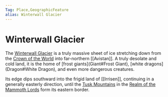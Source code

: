 ```yaml
---
Tag: Place,GeographicFeature
alias: Winterwall Glacier
---
```

# Winterwall Glacier
The [Winterwall Glacier](https://pathfinderwiki.com/wiki/Winterwall_Glacier) is a truly massive sheet of ice stretching down from the [Crown of the World](Crown-of-the-World) into far-northern [[Avistan]]. A truly desolate and cold land, it is the home of [frost giants](Giant#Frost Giant), [white dragons](Dragon#White Dragon), and even more dangerous creatures.

Its edge dips southward into the frigid land of [[Irrisen]], continuing in a generally easterly direction, until the [Tusk Mountains](Tusk-Mountains) in the [Realm of the Mammoth Lords](Realm-of-the-Mammoth-Lords) form its eastern border.